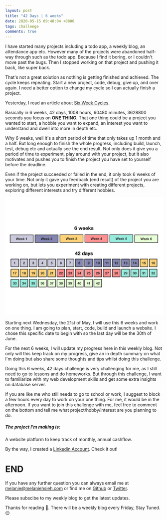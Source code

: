 ```yaml
---
layout: post
title: "42 Days | 6 weeks"
date: 2020-05-15 09:48:04 +0800
tags: challenge
comments: true
---
```


I have started many projects including a todo app, a weekly blog, an attendance app etc. However many of the projects were abandoned half-way through such as the todo app. Because I find it boring, or I couldn't move past the bugs. Then I stopped working on that project and pushing it back, like super back.

That's not a great solution as nothing is getting finished and achieved. The cycle keeps repeating. Start a new project, code, debug, give up, and over again. I need a better option to change my cycle so I can actually finish a project.

Yesterday, I read an article about [Six Week Cycles](https://basecamp.com/shapeup/2.2-chapter-08#six-week-cycles).

Basically in 6 weeks, 42 days, 1008 hours, 60480 minutes, 3628800 seconds you focus on **ONE THING**. That one thing could be a project you wanted to start, a hobbie you want to expand, an interest you want to understand and dwell into more in depth etc.

Why 6 weeks, well it's a short period of time that only takes up 1 month and a half. But long enough to finish the whole progress, including build, launch, test, debug etc and actually see the end result. Not only does it give you a period of time to experiment, play around with your project, but it also motivates and pushes you to finish the project you have set to yourself before the deadline.

Even if the project succeeded or failed in the end, it only took 6 weeks of your time. Not only it gave you feedback (end result) of the project you are working on, but lets you experiment with creating different projects, exploring different interests and try different hobbies.

<img src="/img/42days/42days.png" alt="42" width='700'>

Starting next Wednesday, the 21st of May, I will use this 6 weeks and work on one thing. I am going to plan, start, code, build and launch a website. I chose this specific date to begin with so the last day will be the 30th of June.

For the next 6 weeks, I will update my progress here in this weekly blog. Not only will this keep track on my progress, give an in depth summary on what I'm doing but also share some thoughts and tips whilst doing this challenge.

Doing this 6 weeks, 42 days challenge is very challenging for me, as I still need to go to lessons and do homeworks. But through this challenge, I want to familiarize with my web development skills and get some extra insights on database server.

If you are like me who still needs to go to school or work, I suggest to block a few hours every day to work on your one thing. For me, it would be in the afternoon. If you want to join this challenge with me, feel free to comment on the bottom and tell me what project/hobby/interest are you planning to do.

##### The project I'm making is:

A website platform to keep track of monthly, annual cashflow.

By the way, I created a [Linkedin Account](https://www.linkedin.com/in/melanie-hsieh-0749a91a9/). Check it out!

# END

If you have any further question you can always email me at <melanie@melaniehsieh.com> or find me on [Github](https://github.com/melaniehsieh) or [Twitter](https://twitter.com/melaniehsieh).

Please subscibe to my weekly blog to get the latest updates.

Thanks for reading 👀. There will be a weekly blog every Friday, Stay Tuned.😉
